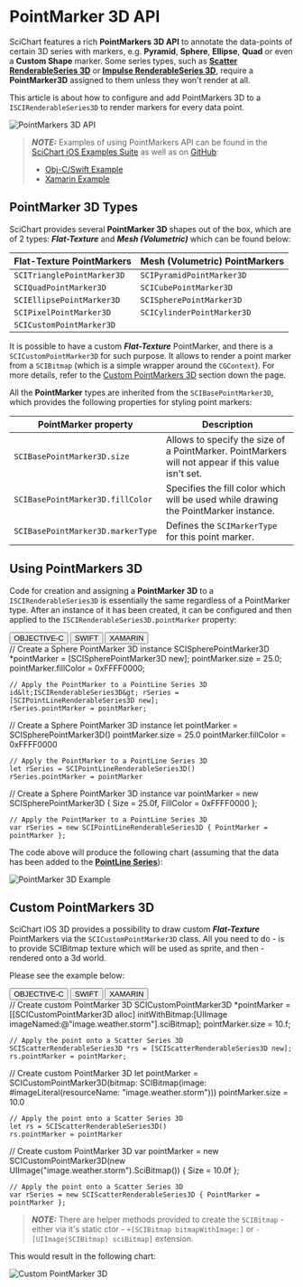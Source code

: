 # PointMarker 3D API
SciChart features a rich **PointMarkers 3D API** to annotate the data-points of certain 3D series with markers, e.g. **Pyramid**, **Sphere**, **Ellipse**, **Quad** or even a **Custom Shape** marker. Some series types, such as **[Scatter RenderableSeries 3D](scatter-series-3d.html)** or **[Impulse RenderableSeries 3D](impulse-series-3d.html)**, require a **PointMarker3D** assigned to them unless they won't render at all.

This article is about how to configure and add PointMarkers 3D to a `ISCIRenderableSeries3D` to render markers for every data point.

![PointMarkers 3D API](img/chart-types-3d/point-cloud-chart-3d-example.png)

> **_NOTE:_** Examples of using PointMarkers API can be found in the [SciChart iOS Examples Suite](https://www.scichart.com/examples/ios-chart/) as well as on [GitHub](https://github.com/ABTSoftware/SciChart.iOS.Examples):
> 
> - [Obj-C/Swift Example](https://www.scichart.com/example/ios-chart/ios-3d-chart-example-simple-point-cloud-3d-chart/)
> - [Xamarin Example](https://www.scichart.com/example/xamarin-chart/xamarin-3d-chart-example-simple-point-cloud/)

## PointMarker 3D Types
SciChart provides several **PointMarker 3D** shapes out of the box, which are of 2 types: ***Flat-Texture*** and ***Mesh (Volumetric)*** which can be found below:

| **Flat-Texture PointMarkers** | **Mesh (Volumetric) PointMarkers** |
| ----------------------------- | ---------------------------------- |
| `SCITrianglePointMarker3D`    | `SCIPyramidPointMarker3D`          |
| `SCIQuadPointMarker3D`        | `SCICubePointMarker3D`             |
| `SCIEllipsePointMarker3D`     | `SCISpherePointMarker3D`           |
| `SCIPixelPointMarker3D`       | `SCICylinderPointMarker3D`         |
| `SCICustomPointMarker3D`      |

It is possible to have a custom ***Flat-Texture*** PointMarker, and there is a `SCICustomPointMarker3D` for such purpose.
It allows to render a point marker from a `SCIBitmap` (which is a simple wrapper around the `CGContext`). 
For more details, refer to the [Custom PointMarkers 3D](#custom-pointmarkers-3d) section down the page.

All the **PointMarker** types are inherited from the `SCIBasePointMarker3D`, which provides the following properties for styling point markers:

| **PointMarker property**          | **Description**                                                                                    |
| --------------------------------- | -------------------------------------------------------------------------------------------------- |
| `SCIBasePointMarker3D.size`       | Allows to specify the size of a PointMarker. PointMarkers will not appear if this value isn't set. |
| `SCIBasePointMarker3D.fillColor`  | Specifies the fill color which will be used while drawing the PointMarker instance.                |
| `SCIBasePointMarker3D.markerType` | Defines the `SCIMarkerType` for this point marker.                                                 |

## Using PointMarkers 3D
Code for creation and assigning a **PointMarker 3D** to a `ISCIRenderableSeries3D` is essentially the same regardless of a PointMarker type. 
After an instance of it has been created, it can be configured and then applied to the `ISCIRenderableSeries3D.pointMarker` property:

<div class="code-snippet-tabs">
  <button class="code-snippet-tab" onclick="showCodeFor(event, 'objectivec')">OBJECTIVE-C</button>
  <button class="code-snippet-tab" onclick="showCodeFor(event, 'swift')">SWIFT</button>
  <button class="code-snippet-tab" onclick="showCodeFor(event, 'cs')">XAMARIN</button>
</div>
<div class="code-snippet" id="objectivec">
    // Create a Sphere PointMarker 3D instance
    SCISpherePointMarker3D *pointMarker = [SCISpherePointMarker3D new];
    pointMarker.size = 25.0;
    pointMarker.fillColor = 0xFFFF0000;

    // Apply the PointMarker to a PointLine Series 3D
    id&lt;ISCIRenderableSeries3D&gt; rSeries = [SCIPointLineRenderableSeries3D new];
    rSeries.pointMarker = pointMarker;
</div>
<div class="code-snippet" id="swift">
    // Create a Sphere PointMarker 3D instance
    let pointMarker = SCISpherePointMarker3D()
    pointMarker.size = 25.0
    pointMarker.fillColor = 0xFFFF0000

    // Apply the PointMarker to a PointLine Series 3D
    let rSeries = SCIPointLineRenderableSeries3D()
    rSeries.pointMarker = pointMarker
</div>
<div class="code-snippet" id="cs">
    // Create a Sphere PointMarker 3D instance
    var pointMarker = new SCISpherePointMarker3D { Size = 25.0f, FillColor = 0xFFFF0000 };

    // Apply the PointMarker to a PointLine Series 3D
    var rSeries = new SCIPointLineRenderableSeries3D { PointMarker = pointMarker };
</div>

The code above will produce the following chart (assuming that the data has been added to the **[PointLine Series](pointline-series-3d.html)**):

![PointMarker 3D Example](img/chart-types-3d/pointmarker-3d-example.png)

## Custom PointMarkers 3D
SciChart iOS 3D provides a possibility to draw custom ***Flat-Texture*** PointMarkers via the `SCICustomPointMarker3D` class.
All you need to do - is to provide SCIBitmap texture which will be used as sprite, and then - rendered onto a 3d world.

Please see the example below:

<div class="code-snippet-tabs">
  <button class="code-snippet-tab" onclick="showCodeFor(event, 'objectivec')">OBJECTIVE-C</button>
  <button class="code-snippet-tab" onclick="showCodeFor(event, 'swift')">SWIFT</button>
  <button class="code-snippet-tab" onclick="showCodeFor(event, 'cs')">XAMARIN</button>
</div>
<div class="code-snippet" id="objectivec">
    // Create custom PointMarker 3D
    SCICustomPointMarker3D *pointMarker = [[SCICustomPointMarker3D alloc] initWithBitmap:[UIImage imageNamed:@"image.weather.storm"].sciBitmap];
    pointMarker.size = 10.f;
    
    // Apply the point onto a Scatter Series 3D
    SCIScatterRenderableSeries3D *rs = [SCIScatterRenderableSeries3D new];
    rs.pointMarker = pointMarker;
</div>
<div class="code-snippet" id="swift">
    // Create custom PointMarker 3D
    let pointMarker = SCICustomPointMarker3D(bitmap: SCIBitmap(image: #imageLiteral(resourceName: "image.weather.storm")))
    pointMarker.size = 10.0
    
    // Apply the point onto a Scatter Series 3D
    let rs = SCIScatterRenderableSeries3D()
    rs.pointMarker = pointMarker
</div>
<div class="code-snippet" id="cs">
    // Create custom PointMarker 3D
    var pointMarker = new SCICustomPointMarker3D(new UIImage("image.weather.storm").SciBitmap()) { Size = 10.0f };

    // Apply the point onto a Scatter Series 3D
    var rSeries = new SCIScatterRenderableSeries3D { PointMarker = pointMarker };
</div>

> **_NOTE:_** There are helper methods provided to create the `SCIBitmap` - either via it's static ctor - `+[SCIBitmap bitmapWithImage:]` or `-[UIImage(SCIBitmap) sciBitmap]` extension.

This would result in the following chart:

![Custom PointMarker 3D](img/chart-types-3d/custom-pointmarker-3d.png)